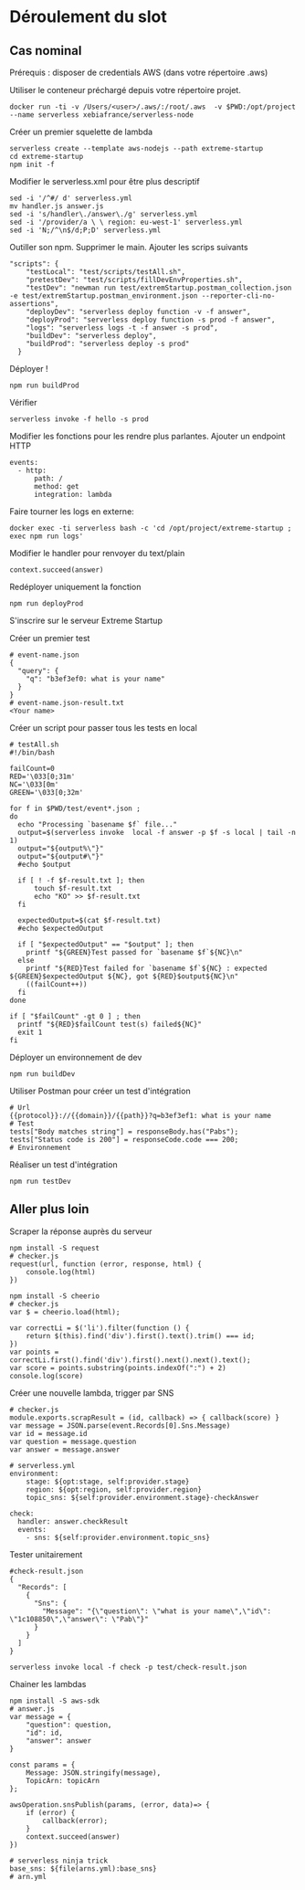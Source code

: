# Déroulement du slot

## Cas nominal

Prérequis : disposer de credentials AWS (dans votre répertoire .aws)

Utiliser le conteneur préchargé depuis votre répertoire projet.
```
docker run -ti -v /Users/<user>/.aws/:/root/.aws  -v $PWD:/opt/project   --name serverless xebiafrance/serverless-node
```

Créer un premier squelette de lambda
```
serverless create --template aws-nodejs --path extreme-startup
cd extreme-startup
npm init -f
```

Modifier le serverless.xml pour être plus descriptif
```
sed -i '/^#/ d' serverless.yml
mv handler.js answer.js
sed -i 's/handler\./answer\./g' serverless.yml
sed -i '/provider/a \ \ region: eu-west-1' serverless.yml
sed -i 'N;/^\n$/d;P;D' serverless.yml
```

Outiller son npm. Supprimer le main. Ajouter les scrips suivants
```
"scripts": {
    "testLocal": "test/scripts/testAll.sh",
    "pretestDev": "test/scripts/fillDevEnvProperties.sh",
    "testDev": "newman run test/extremStartup.postman_collection.json -e test/extremStartup.postman_environment.json --reporter-cli-no-assertions",
    "deployDev": "serverless deploy function -v -f answer",
    "deployProd": "serverless deploy function -s prod -f answer",
    "logs": "serverless logs -t -f answer -s prod",
    "buildDev": "serverless deploy",
    "buildProd": "serverless deploy -s prod"
  }
```

Déployer !
```
npm run buildProd
```

Vérifier
```
serverless invoke -f hello -s prod
```

Modifier les fonctions pour les rendre plus parlantes. Ajouter un endpoint HTTP
```
events:
  - http:
      path: /
      method: get
      integration: lambda
```

Faire tourner les logs en externe:
```
docker exec -ti serverless bash -c 'cd /opt/project/extreme-startup ; exec npm run logs'
```

Modifier le handler pour renvoyer du text/plain
```
context.succeed(answer)
```

Redéployer uniquement la fonction
```
npm run deployProd
```

S'inscrire sur le serveur Extreme Startup

Créer un premier test
```
# event-name.json
{
  "query": {
    "q": "b3ef3ef0: what is your name"
  }
}
# event-name.json-result.txt
<Your name>
```

Créer un script pour passer tous les tests en local
```
# testAll.sh
#!/bin/bash

failCount=0
RED='\033[0;31m'
NC='\033[0m'
GREEN='\033[0;32m'

for f in $PWD/test/event*.json ;
do
  echo "Processing `basename $f` file..."
  output=$(serverless invoke  local -f answer -p $f -s local | tail -n 1)
  output="${output%\"}"
  output="${output#\"}"
  #echo $output

  if [ ! -f $f-result.txt ]; then
      touch $f-result.txt
      echo "KO" >> $f-result.txt
  fi

  expectedOutput=$(cat $f-result.txt)
  #echo $expectedOutput

  if [ "$expectedOutput" == "$output" ]; then
    printf "${GREEN}Test passed for `basename $f`${NC}\n"
  else
    printf "${RED}Test failed for `basename $f`${NC} : expected ${GREEN}$expectedOutput ${NC}, got ${RED}$output${NC}\n"
    ((failCount++))
  fi
done

if [ "$failCount" -gt 0 ] ; then
  printf "${RED}$failCount test(s) failed${NC}"
  exit 1
fi

```

Déployer un environnement de dev
```
npm run buildDev
```

Utiliser Postman pour créer un test d'intégration
```
# Url
{{protocol}}://{{domain}}/{{path}}?q=b3ef3ef1: what is your name
# Test
tests["Body matches string"] = responseBody.has("Pabs");
tests["Status code is 200"] = responseCode.code === 200;
# Environnement
```

Réaliser un test d'intégration
```
npm run testDev
```

## Aller plus loin
Scraper la réponse auprès du serveur
```
npm install -S request
# checker.js
request(url, function (error, response, html) {
    console.log(html)
})

npm install -S cheerio
# checker.js
var $ = cheerio.load(html);

var correctLi = $('li').filter(function () {
    return $(this).find('div').first().text().trim() === id;
})
var points = correctLi.first().find('div').first().next().next().text();
var score = points.substring(points.indexOf(":") + 2)
console.log(score)
```

Créer une nouvelle lambda, trigger par SNS
```
# checker.js
module.exports.scrapResult = (id, callback) => { callback(score) }
var message = JSON.parse(event.Records[0].Sns.Message)
var id = message.id
var question = message.question
var answer = message.answer

# serverless.yml
environment:
    stage: ${opt:stage, self:provider.stage}
    region: ${opt:region, self:provider.region}
    topic_sns: ${self:provider.environment.stage}-checkAnswer

check:
  handler: answer.checkResult
  events:
    - sns: ${self:provider.environment.topic_sns}
```

Tester unitairement
```
#check-result.json
{
  "Records": [
    {
      "Sns": {
        "Message": "{\"question\": \"what is your name\",\"id\": \"1c108850\",\"answer\": \"Pab\"}"
      }
    }
  ]
}

serverless invoke local -f check -p test/check-result.json
```

Chainer les lambdas
```
npm install -S aws-sdk
# answer.js
var message = {
    "question": question,
    "id": id,
    "answer": answer
}

const params = {
    Message: JSON.stringify(message),
    TopicArn: topicArn
};

awsOperation.snsPublish(params, (error, data)=> {
    if (error) {
        callback(error);
    }
    context.succeed(answer)
})

# serverless ninja trick
base_sns: ${file(arns.yml):base_sns}
# arn.yml
```



